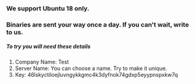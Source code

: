 

### We support Ubuntu 18 only.
### Binaries are sent your way once a day. If you can't wait, write to us.

##### To try you will need these details

1. Company Name: Test
2. Server Name: You can choose a name. Try to make it unique.
3. Key: 46lskyctiloejluvngykkgmc4k3dyfnok74gdxp5eyypnspxkw7q
  

